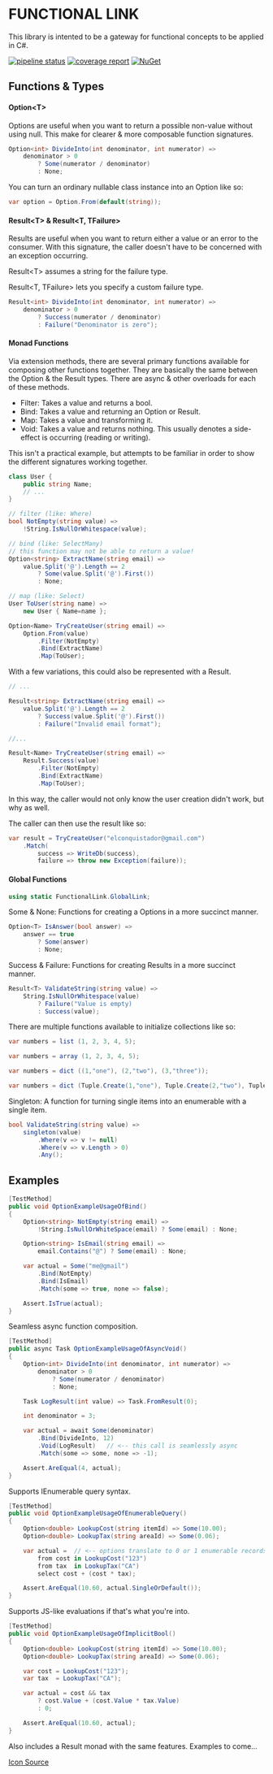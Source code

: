 # FUNCTIONAL LINK

This library is intented to be a gateway for functional concepts to be applied in C#.

[![pipeline status](https://gitlab.com/adleatherwood/FunctionalLink/badges/master/pipeline.svg)](https://gitlab.com/adleatherwood/FunctionalLink/commits/master)
[![coverage report](https://gitlab.com/adleatherwood/FunctionalLink/badges/master/coverage.svg)](https://gitlab.com/adleatherwood/FunctionalLink/commits/master)
[![NuGet](https://img.shields.io/nuget/v/FunctionalLink.svg?style=flat)](https://www.nuget.org/packages/FunctionalLink/)

## Functions & Types

#### Option\<T>
Options are useful when you want to return a possible non-value without using null.  This make for clearer & more composable function signatures.
```cs
Option<int> DivideInto(int denominator, int numerator) =>
    denominator > 0
        ? Some(numerator / denominator)
        : None;
```
You can turn an ordinary nullable class instance into an Option like so:
```cs
var option = Option.From(default(string));
```
#### Result\<T> & Result\<T, TFailure>
Results are useful when you want to return either a value or an error to the consumer.  With this signature, the caller doesn't have to be concerned with an exception occurring.

Result\<T> assumes a string for the failure type.

Result\<T, TFailure> lets you specify a custom failure type.
```cs
Result<int> DivideInto(int denominator, int numerator) =>
    denominator > 0
        ? Success(numerator / denominator)
        : Failure("Denominator is zero");
```
#### Monad Functions

Via extension methods, there are several primary functions available for composing other functions together.  They are basically the same between the Option & the Result types.  There are async & other overloads for each of these methods.

* Filter: Takes a value and returns a bool.
* Bind: Takes a value and returning an Option or Result.
* Map: Takes a value and transforming it.
* Void: Takes a value and returns nothing.  This usually denotes a side-effect is occurring (reading or writing).

This isn't a practical example, but attempts to be familiar in order to show the different signatures working together.
```cs
class User {
    public string Name;
    // ...
}

// filter (like: Where)
bool NotEmpty(string value) =>
    !String.IsNullOrWhitespace(value);

// bind (like: SelectMany)
// this function may not be able to return a value!
Option<string> ExtractName(string email) =>
    value.Split('@').Length == 2
        ? Some(value.Split('@').First())
        : None;

// map (like: Select)
User ToUser(string name) =>
    new User { Name=name };

Option<Name> TryCreateUser(string email) =>
    Option.From(value)
        .Filter(NotEmpty)
        .Bind(ExtractName)
        .Map(ToUser);
```
With a few variations, this could also be represented with a Result.

```cs
// ...

Result<string> ExtractName(string email) =>
    value.Split('@').Length == 2
        ? Success(value.Split('@').First())
        : Failure("Invalid email format");

//...

Result<Name> TryCreateUser(string email) =>
    Result.Success(value)
        .Filter(NotEmpty)
        .Bind(ExtractName)
        .Map(ToUser);
```
In this way, the caller would not only know the user creation didn't work, but why as well.

The caller can then use the result like so:
```cs
var result = TryCreateUser("elconquistador@gmail.com")
    .Match(
        success => WriteDb(success),
        failure => throw new Exception(failure));
```

#### Global Functions

```cs
using static FunctionalLink.GlobalLink;
```
Some & None: Functions for creating a Options in a more succinct manner.
```cs
Option<T> IsAnswer(bool answer) =>
    answer == true
        ? Some(answer)
        : None;
```
Success & Failure: Functions for creating Results in a more succinct manner.
```cs
Result<T> ValidateString(string value) =>
    String.IsNullOrWhitespace(value)
        ? Failure("Value is empty)
        : Success(value);
```
There are multiple functions available to initialize collections like so:
```csharp
var numbers = list (1, 2, 3, 4, 5);

var numbers = array (1, 2, 3, 4, 5);

var numbers = dict ((1,"one"), (2,"two"), (3,"three"));

var numbers = dict (Tuple.Create(1,"one"), Tuple.Create(2,"two"), Tuple.Create(3,"three"));
```
Singleton: A function for turning single items into an enumerable with a single item.
```cs
bool ValidateString(string value) =>
    singleton(value)
        .Where(v => v != null)
        .Where(v => v.Length > 0)
        .Any();
```

## Examples

```csharp
[TestMethod]
public void OptionExampleUsageOfBind()
{
    Option<string> NotEmpty(string email) =>
        !String.IsNullOrWhiteSpace(email) ? Some(email) : None;

    Option<string> IsEmail(string email) =>
        email.Contains("@") ? Some(email) : None;

    var actual = Some("me@gmail")
        .Bind(NotEmpty)
        .Bind(IsEmail)
        .Match(some => true, none => false);

    Assert.IsTrue(actual);
}
```

Seamless async function composition.

```csharp
[TestMethod]
public async Task OptionExampleUsageOfAsyncVoid()
{
    Option<int> DivideInto(int denominator, int numerator) =>
        denominator > 0
            ? Some(numerator / denominator)
            : None;

    Task LogResult(int value) => Task.FromResult(0);

    int denominator = 3;

    var actual = await Some(denominator)
        .Bind(DivideInto, 12)
        .Void(LogResult)   // <-- this call is seamlessly async
        .Match(some => some, none => -1);

    Assert.AreEqual(4, actual);
}
```

Supports IEnumerable query syntax.

```csharp
[TestMethod]
public void OptionExampleUsageOfEnumerableQuery()
{
    Option<double> LookupCost(string itemId) => Some(10.00);
    Option<double> LookupTax(string areaId) => Some(0.06);

    var actual =  // <-- options translate to 0 or 1 enumerable records
        from cost in LookupCost("123")
        from tax  in LookupTax("CA")
        select cost + (cost * tax);

    Assert.AreEqual(10.60, actual.SingleOrDefault());
}
```

Supports JS-like evaluations if that's what you're into.

```cs
[TestMethod]
public void OptionExampleUsageOfImplicitBool()
{
    Option<double> LookupCost(string itemId) => Some(10.00);
    Option<double> LookupTax(string areaId) => Some(0.06);

    var cost = LookupCost("123");
    var tax  = LookupTax("CA");

    var actual = cost && tax
        ? cost.Value + (cost.Value * tax.Value)
        : 0;

    Assert.AreEqual(10.60, actual);
}
```

Also includes a Result monad with the same features.  Examples to come...

[Icon Source](http://www.iconarchive.com/show/macaron-icons-by-goescat.html)
